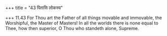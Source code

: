 +++
title = "43 पितासि लोकस्य"

+++
11.43 For Thou art the Father of all things movable and immovable, the
Worshipful, the Master of Masters! In all the worlds there is none equal
to Thee, how then superior, O Thou who standeth alone, Supreme.
